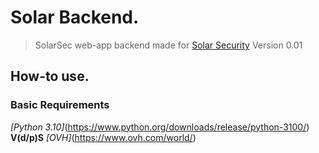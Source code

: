 
# Solar Backend.
> SolarSec web-app backend made for [Solar Security](https://solarsec.fbi.gov/) Version 0.01

## How-to use.
### Basic Requirements
  *[Python 3.10]*(https://www.python.org/downloads/release/python-3100/) <br />
  **V(d/p)S** *[OVH]*(https://www.ovh.com/world/) <br />
